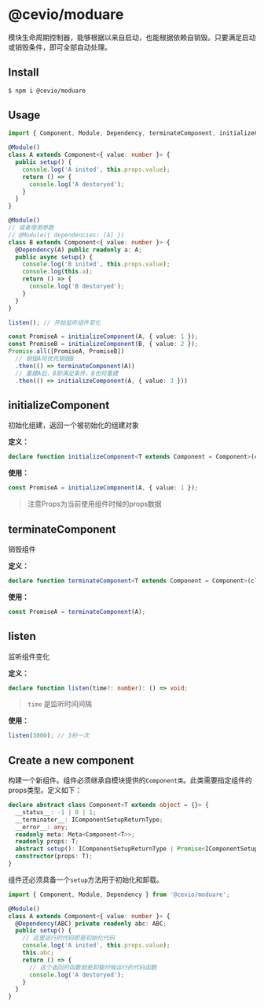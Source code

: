 # @cevio/moduare

模块生命周期控制器，能够根据以来自启动，也能根据依赖自销毁。只要满足启动或销毁条件，即可全部自动处理。

## Install

```bash
$ npm i @cevio/moduare
```

## Usage

```ts
import { Component, Module, Dependency, terminateComponent, initializeComponent, listen } from '@cevio/moduare';

@Module()
class A extends Component<{ value: number }> {
  public setup() {
    console.log('A inited', this.props.value);
    return () => {
      console.log('A destoryed');
    }
  }
}

@Module()
// 或者使用参数
// @Module({ dependencies: [A] })
class B extends Component<{ value: number }> {
  @Dependency(A) public readonly a: A;
  public async setup() {
    console.log('B inited', this.props.value);
    console.log(this.a);
    return () => {
      console.log('B destoryed');
    }
  }
}

listen(); // 开始监听组件变化

const PromiseA = initializeComponent(A, { value: 1 });
const PromiseB = initializeComponent(B, { value: 2 });
Promise.all([PromiseA, PromiseB])
  // 销毁A将优先销毁B
  .then(() => terminateComponent(A))
  // 重建A后，B即满足条件，B也将重建
  .then(() => initializeComponent(A, { value: 3 }))
```

## initializeComponent

初始化组建，返回一个被初始化的组建对象

**定义：**

```ts
declare function initializeComponent<T extends Component = Component>(clazz: IClazz<T>, props?: PickComponentProps<T>): Promise<T>;
```

**使用：**

```ts
const PromiseA = initializeComponent(A, { value: 1 });
```

> 注意Props为当前使用组件时候的props数据

## terminateComponent

销毁组件

**定义：**

```ts
declare function terminateComponent<T extends Component = Component>(clazz: IClazz<T>): Promise<void>;
```

**使用：**

```ts
const PromiseA = terminateComponent(A);
```

## listen

监听组件变化

**定义：**

```ts
declare function listen(time?: number): () => void;
```

> `time` 是监听时间间隔

**使用：**

```ts
listen(3000); // 3秒一次
```

## Create a new component

构建一个新组件。组件必须继承自模块提供的`Component类`。此类需要指定组件的props类型。定义如下：

```ts
declare abstract class Component<T extends object = {}> {
  __status__: -1 | 0 | 1;
  __terminater__: IComponentSetupReturnType;
  __error__: any;
  readonly meta: Meta<Component<T>>;
  readonly props: T;
  abstract setup(): IComponentSetupReturnType | Promise<IComponentSetupReturnType>;
  constructor(props: T);
}
```

组件还必须具备一个`setup`方法用于初始化和卸载。

```ts
import { Component, Module, Dependency } from '@cevio/moduare';

@Module()
class A extends Component<{ value: number }> {
  @Dependency(ABC) private readonly abc: ABC;
  public setup() {
    // 这里运行的代码即是初始化代码
    console.log('A inited', this.props.value);
    this.abc;
    return () => {
      // 这个返回的函数就是卸载时候运行的代码函数
      console.log('A destoryed');
    }
  }
}
```